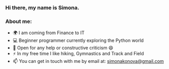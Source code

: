 ### Hi there, my name is Simona. 
   ### About me:
-  🌍 I am coming from Finance to IT
-  💻 Beginner programmer currently exploring the Python world
-  🌱 Open for any help or constructive criticism 😄
-  ⚡ In my free time I like hiking, Gymnastics and Track and Field
-  📫 You can get in touch with me by email at: simonakonova@gmail.com
